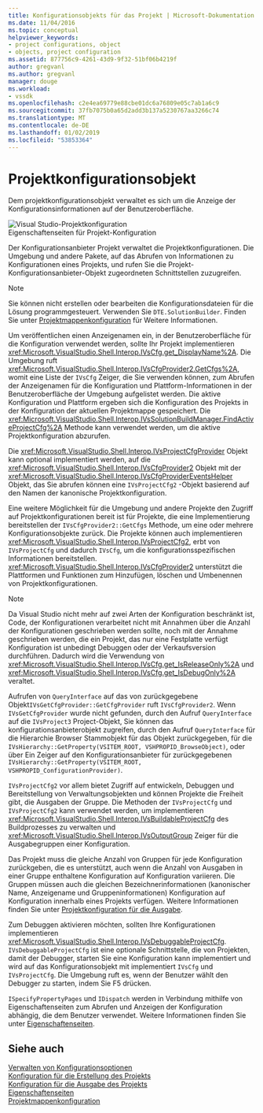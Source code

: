 ```yaml
---
title: Konfigurationsobjekts für das Projekt | Microsoft-Dokumentation
ms.date: 11/04/2016
ms.topic: conceptual
helpviewer_keywords:
- project configurations, object
- objects, project configuration
ms.assetid: 877756c9-4261-43d9-9f32-51bf06b4219f
author: gregvanl
ms.author: gregvanl
manager: douge
ms.workload:
- vssdk
ms.openlocfilehash: c2e4ea69779e88cbe01dc6a76809e05c7ab1a6c9
ms.sourcegitcommit: 37fb7075b0a65d2add3b137a5230767aa3266c74
ms.translationtype: MT
ms.contentlocale: de-DE
ms.lasthandoff: 01/02/2019
ms.locfileid: "53853364"
---
```

# <a name="project-configuration-object"></a>Projektkonfigurationsobjekt
Dem projektkonfigurationsobjekt verwaltet es sich um die Anzeige der Konfigurationsinformationen auf der Benutzeroberfläche.  
  
 ![Visual Studio-Projektkonfiguration](../../extensibility/internals/media/vsprojectcfg.gif "VsProjectCfg")  
Eigenschaftenseiten für Projekt-Konfiguration  
  
 Der Konfigurationsanbieter Projekt verwaltet die Projektkonfigurationen. Die Umgebung und andere Pakete, auf das Abrufen von Informationen zu Konfigurationen eines Projekts, und rufen Sie die Projekt-Konfigurationsanbieter-Objekt zugeordneten Schnittstellen zuzugreifen.  
  
> [!NOTE]
>  Sie können nicht erstellen oder bearbeiten die Konfigurationsdateien für die Lösung programmgesteuert. Verwenden Sie `DTE.SolutionBuilder`. Finden Sie unter [Projektmappenkonfiguration](../../extensibility/internals/solution-configuration.md) für Weitere Informationen.  
  
 Um veröffentlichen einen Anzeigenamen ein, in der Benutzeroberfläche für die Konfiguration verwendet werden, sollte Ihr Projekt implementieren <xref:Microsoft.VisualStudio.Shell.Interop.IVsCfg.get_DisplayName%2A>. Die Umgebung ruft <xref:Microsoft.VisualStudio.Shell.Interop.IVsCfgProvider2.GetCfgs%2A>, womit eine Liste der `IVsCfg` Zeiger, die Sie verwenden können, zum Abrufen der Anzeigenamen für die Konfiguration und Plattform-Informationen in der Benutzeroberfläche der Umgebung aufgelistet werden. Die aktive Konfiguration und Plattform ergeben sich die Konfiguration des Projekts in der Konfiguration der aktuellen Projektmappe gespeichert. Die <xref:Microsoft.VisualStudio.Shell.Interop.IVsSolutionBuildManager.FindActiveProjectCfg%2A> Methode kann verwendet werden, um die aktive Projektkonfiguration abzurufen.  
  
 Die <xref:Microsoft.VisualStudio.Shell.Interop.IVsProjectCfgProvider> Objekt kann optional implementiert werden, auf die <xref:Microsoft.VisualStudio.Shell.Interop.IVsCfgProvider2> Objekt mit der <xref:Microsoft.VisualStudio.Shell.Interop.IVsCfgProviderEventsHelper> Objekt, das Sie abrufen können eine `IVsProjectCfg2` -Objekt basierend auf den Namen der kanonische Projektkonfiguration.  
  
 Eine weitere Möglichkeit für die Umgebung und andere Projekte den Zugriff auf Projektkonfigurationen bereit ist für Projekte, die eine Implementierung bereitstellen der `IVsCfgProvider2::GetCfgs` Methode, um eine oder mehrere Konfigurationsobjekte zurück. Die Projekte können auch implementieren <xref:Microsoft.VisualStudio.Shell.Interop.IVsProjectCfg2>, erbt von `IVsProjectCfg` und dadurch `IVsCfg`, um die konfigurationsspezifischen Informationen bereitstellen. <xref:Microsoft.VisualStudio.Shell.Interop.IVsCfgProvider2> unterstützt die Plattformen und Funktionen zum Hinzufügen, löschen und Umbenennen von Projektkonfigurationen.  
  
> [!NOTE]
>  Da Visual Studio nicht mehr auf zwei Arten der Konfiguration beschränkt ist, Code, der Konfigurationen verarbeitet nicht mit Annahmen über die Anzahl der Konfigurationen geschrieben werden sollte, noch mit der Annahme geschrieben werden, die ein Projekt, das nur eine Festplatte verfügt Konfiguration ist unbedingt Debuggen oder der Verkaufsversion durchführen. Dadurch wird die Verwendung von <xref:Microsoft.VisualStudio.Shell.Interop.IVsCfg.get_IsReleaseOnly%2A> und <xref:Microsoft.VisualStudio.Shell.Interop.IVsCfg.get_IsDebugOnly%2A> veraltet.  
  
 Aufrufen von `QueryInterface` auf das von zurückgegebene Objekt`IVsGetCfgProvider::GetCfgProvider` ruft `IVsCfgProvider2`. Wenn `IVsGetCfgProvider` wurde nicht gefunden, durch den Aufruf `QueryInterface` auf die `IVsProject3` Project-Objekt, Sie können das konfigurationsanbieterobjekt zugreifen, durch den Aufruf `QueryInterface` für die Hierarchie Browser Stammobjekt für das Objekt zurückgegeben, für die `IVsHierarchy::GetProperty(VSITEM_ROOT, VSHPROPID_BrowseObject)`, oder über Ein Zeiger auf den Konfigurationsanbieter für zurückgegebenen `IVsHierarchy::GetProperty(VSITEM_ROOT, VSHPROPID_ConfigurationProvider)`.  
  
 `IVsProjectCfg2` vor allem bietet Zugriff auf entwickeln, Debuggen und Bereitstellung von Verwaltungsobjekten und können Projekte die Freiheit gibt, die Ausgaben der Gruppe. Die Methoden der `IVsProjectCfg` und `IVsProjectCfg2` kann verwendet werden, um implementieren <xref:Microsoft.VisualStudio.Shell.Interop.IVsBuildableProjectCfg> des Buildprozesses zu verwalten und <xref:Microsoft.VisualStudio.Shell.Interop.IVsOutputGroup> Zeiger für die Ausgabegruppen einer Konfiguration.  
  
 Das Projekt muss die gleiche Anzahl von Gruppen für jede Konfiguration zurückgeben, die es unterstützt, auch wenn die Anzahl von Ausgaben in einer Gruppe enthaltene Konfiguration auf Konfiguration variieren. Die Gruppen müssen auch die gleichen Bezeichnerinformationen (kanonischer Name, Anzeigename und Gruppeninformationen) Konfiguration auf Konfiguration innerhalb eines Projekts verfügen. Weitere Informationen finden Sie unter [Projektkonfiguration für die Ausgabe](../../extensibility/internals/project-configuration-for-output.md).  
  
 Zum Debuggen aktivieren möchten, sollten Ihre Konfigurationen implementieren <xref:Microsoft.VisualStudio.Shell.Interop.IVsDebuggableProjectCfg>. `IVsDebuggableProjectCfg` ist eine optionale Schnittstelle, die von Projekten, damit der Debugger, starten Sie eine Konfiguration kann implementiert und wird auf das Konfigurationsobjekt mit implementiert `IVsCfg` und `IVsProjectCfg`. Die Umgebung ruft es, wenn der Benutzer wählt den Debugger zu starten, indem Sie F5 drücken.  
  
 `ISpecifyPropertyPages` und `IDispatch` werden in Verbindung mithilfe von Eigenschaftenseiten zum Abrufen und Anzeigen der Konfiguration abhängig, die dem Benutzer verwendet. Weitere Informationen finden Sie unter [Eigenschaftenseiten](../../extensibility/internals/property-pages.md).  
  
## <a name="see-also"></a>Siehe auch  
 [Verwalten von Konfigurationsoptionen](../../extensibility/internals/managing-configuration-options.md)   
 [Konfiguration für die Erstellung des Projekts](../../extensibility/internals/project-configuration-for-building.md)   
 [Konfiguration für die Ausgabe des Projekts](../../extensibility/internals/project-configuration-for-output.md)   
 [Eigenschaftenseiten](../../extensibility/internals/property-pages.md)   
 [Projektmappenkonfiguration](../../extensibility/internals/solution-configuration.md)